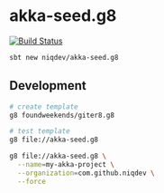 # akka-seed.g8

[![Build Status][travis-image]][travis-url]

[travis-image]: https://travis-ci.org/niqdev/akka-seed.g8.svg?branch=master
[travis-url]: https://travis-ci.org/niqdev/akka-seed.g8

```bash
sbt new niqdev/akka-seed.g8
```

## Development

```bash
# create template
g8 foundweekends/giter8.g8

# test template
g8 file://akka-seed.g8

g8 file://akka-seed.g8 \
  --name=my-akka-project \
  --organization=com.github.niqdev \
  --force
```
